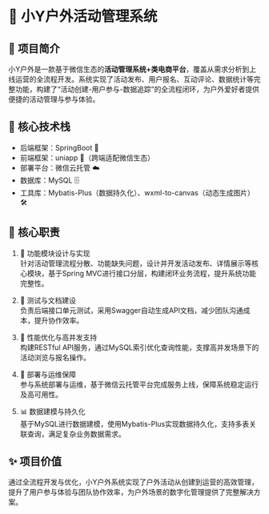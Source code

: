 # 🌿 小Y户外活动管理系统


## 📝 项目简介  
小Y户外是一款基于微信生态的**活动管理系统+类电商平台**，覆盖从需求分析到上线运营的全流程开发。系统实现了活动发布、用户报名、互动评论、数据统计等完整功能，构建了“活动创建-用户参与-数据追踪”的全流程闭环，为户外爱好者提供便捷的活动管理与参与体验。


## 🚀 核心技术栈  
- 后端框架：SpringBoot 🌱  
- 前端框架：uniapp 📱（跨端适配微信生态）  
- 部署平台：微信云托管 ☁️  
- 数据库：MySQL 🗄️  
- 工具库：Mybatis-Plus（数据持久化）、wxml-to-canvas（动态生成图片） 🛠️  


## 🔑 核心职责  
1. 🎯 功能模块设计与实现  
   针对活动管理流程分散、功能缺失问题，设计并开发活动发布、详情展示等核心模块，基于Spring MVC进行接口分层，构建闭环业务流程，提升系统功能完整性。  

2. 🧪 测试与文档建设  
   负责后端接口单元测试，采用Swagger自动生成API文档，减少团队沟通成本，提升协作效率。  

3. 🔄 性能优化与高并发支持  
   构建RESTful API服务，通过MySQL索引优化查询性能，支撑高并发场景下的活动浏览与报名操作。  

4. 🚢 部署与运维保障  
   参与系统部署与运维，基于微信云托管平台完成服务上线，保障系统稳定运行及高可用性。  

5. 📊 数据建模与持久化  
   基于MySQL进行数据建模，使用Mybatis-Plus实现数据持久化，支持多表关联查询，满足复杂业务数据需求。  


## ✨ 项目价值  
通过全流程开发与优化，小Y户外系统实现了户外活动从创建到运营的高效管理，提升了用户参与体验与团队协作效率，为户外场景的数字化管理提供了完整解决方案。
